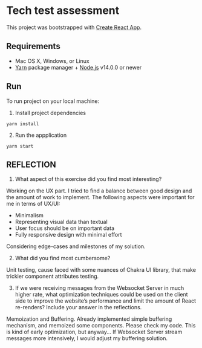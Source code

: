 # Tech test assessment

This project was bootstrapped with [Create React App](https://github.com/facebook/create-react-app).

## Requirements

- Mac OS X, Windows, or Linux
- [Yarn](https://yarnpkg.com/) package manager + [Node.js](https://nodejs.org/) v14.0.0 or newer

## Run
To run project on your local machine:
1. Install project dependencies
```shell
yarn install
```
2. Run the appplication
```shell
yarn start
```

## REFLECTION
1. What aspect of this exercise did you find most interesting?

Working on the UX part. I tried to find a balance between good design and the amount of work to implement.
The following aspects were important for me in terms of UX/UI:
   - Minimalism
   - Representing visual data than textual
   - User focus should be on important data
   - Fully responsive design with minimal effort

Considering edge-cases and milestones of my solution.

2. What did you find most cumbersome?

Unit testing, cause faced with some nuances of Chakra UI library, that make trickier component attributes testing.

3. If we were receiving messages from the Websocket Server in much higher rate, what optimization
   techniques could be used on the client side to improve the website’s performance and limit the amount of React re-renders? Include your answer in the reflections.

Memoization and Buffering. Already implemented simple buffering mechanism, and memoized some components. Please check my code.
This is kind of early optimization, but anyway... 
If Websocket Server stream messages more intensively, I would adjust my buffering solution.